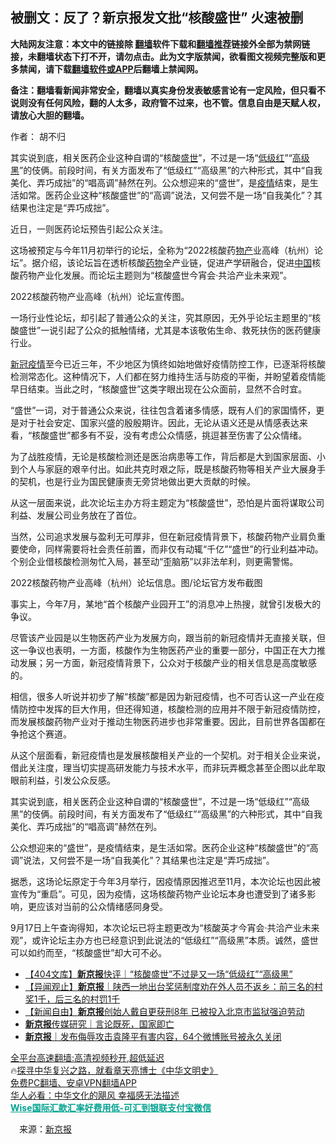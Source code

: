  <!-- 面包屑导航 --> <h2>被删文：反了？新京报发文批“核酸盛世” 火速被删</h2> <p class="notice"><b>大陆网友注意：本文中的链接除 <a href="https://github.com/bannedbook/fanqiang" >翻墙</a>软件下载和<a href="https://github.com/killgcd/justmysocks/blob/master/README.md">翻墙推荐</a>链接外全部为禁网链接，未翻墙状态下打不开，请勿点击。此为文字版禁闻，欲看图文视频完整版和更多禁闻，请下载<a href="https://github.com/bannedbook/fanqiang">翻墙软件或APP</a>后翻墙上禁闻网。</p><p>备注：翻墙看新闻非常安全，翻墙以真实身份发表敏感言论有一定风险，但只看不说则没有任何风险，翻的人太多，政府管不过来，也不管。信息自由是天赋人权，请放心大胆的翻墙。</b></p>  <div class="entry"> <p>作者： 胡不归</p> <p id="summary">其实说到底，相关医药企业这种自谓的“核酸<a href="https://www.bannedbook.org/bnews/tag/%E7%9B%9B%E4%B8%96/" class="st_tag internal_tag" rel="tag" title="标签 盛世 下的日志">盛世</a>”，不过是一场“<a href="https://www.bannedbook.org/bnews/tag/%E4%BD%8E%E7%BA%A7%E7%BA%A2/" class="st_tag internal_tag" rel="tag" title="标签 低级红 下的日志">低级红</a>”“<a href="https://www.bannedbook.org/bnews/tag/%E9%AB%98%E7%BA%A7%E9%BB%91/" class="st_tag internal_tag" rel="tag" title="标签 高级黑 下的日志">高级黑</a>”的伎俩。前段时间，有关方面发布了“低级红”“高级黑”的六种形式，其中“自我美化、弄巧成拙”的“唱高调”赫然在列。公众想迎来的“盛世”，是<a href="https://www.bannedbook.org/bnews/tag/%E7%96%AB%E6%83%85/" class="st_tag internal_tag" rel="tag" title="标签 疫情 下的日志">疫情</a>结束，是生活如常。医药企业这种“核酸盛世”的“高调”说法，又何尝不是一场“自我美化”？其结果也注定是“弄巧成拙”。</p> <p>近日，一则医药论坛预告引起公众关注。</p> <p>这场被预定与今年11月初举行的论坛，全称为“2022核酸药<a href="https://www.bannedbook.org/bnews/tag/%E7%89%A9%E4%BA%A7/" class="st_tag internal_tag" rel="tag" title="标签 物产 下的日志">物产</a>业高峰（杭州）论坛”。据介绍，该论坛旨在透析核酸<a href="https://www.bannedbook.org/bnews/tag/%e8%8d%af%e7%89%a9/" class="st_tag internal_tag" rel="tag" title="标签 药物 下的日志">药物</a>全产业链，促进产学研融合，促进<span class='wp_keywordlink_affiliate'><a href="https://www.bannedbook.org/" title="中国" target="_blank">中国</a></span>核酸药物产业化发展。而论坛主题则为“核酸盛世今宵会·共洽产业未来观”。</p> <p>2022核酸药物产业高峰（杭州）论坛宣传图。</p>  <p>一场行业性论坛，却引起了普通公众的关注，究其原因，无外乎论坛主题里的“核酸盛世”一说引起了公众的抵触情绪，尤其是本该敬佑生命、救死扶伤的医药健康行业。</p> <p><a href="https://www.bannedbook.org/bnews/tag/%e6%96%b0%e5%86%a0%e7%96%ab%e6%83%85/" class="st_tag internal_tag" rel="tag" title="标签 新冠疫情 下的日志">新冠疫情</a>至今已近三年，不少地区为慎终如始地做好疫情防控工作，已逐渐将核酸检测常态化。这种情况下，人们都在努力维持生活与防疫的平衡，并盼望着疫情能早日结束。当此之时，“核酸盛世”这类字眼出现在公众面前，显然不合时宜。</p> <p>“盛世”一词，对于普通公众来说，往往包含着诸多情感，既有人们的家国情怀，更是对于社会安定、国家兴盛的殷殷期许。因此，无论从语义还是从情感表达来看，“核酸盛世”都多有不妥，没有考虑公众情感，挑逗甚至伤害了公众情绪。</p> <p>为了战胜疫情，无论是核酸检测还是医治病患等工作，背后都是大到国家层面、小到个人与家庭的艰辛付出。如此共克时艰之际，既是核酸药物等相关产业大展身手的契机，也是行业为国民健康责无旁贷地做出更大贡献的时候。</p> <p>从这一层面来说，此次论坛主办方将主题定为“核酸盛世”，恐怕是片面将谋取公司利益、发展公司业务放在了首位。</p>  <p>当然，公司追求发展与盈利无可厚非，但在新冠疫情背景下，核酸药物产业肩负重要使命，同样需要将社会责任前置，而非仅有动辄“千亿”“盛世”的行业利益冲动。个别企业借核酸检测匆忙入局，甚至动“歪脑筋”以非法牟利，则更需警惕。</p> <p>2022核酸药物产业高峰（杭州）论坛信息。图/论坛官方发布截图</p> <p>事实上，今年7月，某地“首个核酸产业园开工”的消息冲上热搜，就曾引发极大的争议。</p> <p>尽管该产业园是以生物医药产业为发展方向，跟当前的新冠疫情并无直接关联，但这一争议也表明，一方面，核酸作为生物医药产业的重要一部分，中国正在大力推动发展；另一方面，新冠疫情背景下，公众对于核酸产业的相关信息是高度敏感的。</p> <p>相信，很多人听说并初步了解“核酸”都是因为新冠疫情，也不可否认这一产业在疫情防控中发挥的巨大作用，但还得知道，核酸检测的应用并不限于新冠疫情防控，而发展核酸药物产业对于推动生物医药进步也非常重要。因此，目前世界各国都在争抢这个赛道。</p>  <p>从这个层面看，新冠疫情也是发展核酸相关产业的一个契机。对于相关企业来说，借此关注度，理当切实提高研发能力与技术水平，而非玩弄概念甚至企图以此牟取眼前利益，引发公众反感。</p> <p>其实说到底，相关医药企业这种自谓的“核酸盛世”，不过是一场“低级红”“高级黑”的伎俩。前段时间，有关方面发布了“低级红”“高级黑”的六种形式，其中“自我美化、弄巧成拙”的“唱高调”赫然在列。</p> <p>公众想迎来的“盛世”，是疫情结束，是生活如常。医药企业这种“核酸盛世”的“高调”说法，又何尝不是一场“自我美化”？其结果也注定是“弄巧成拙”。</p> <p>据悉，这场论坛原定于今年3月举行，因疫情原因推迟至11月，本次论坛也因此被宣传为“重启”。可见，因为疫情，这场核酸药物产业论坛本身也遭受到了诸多影响，更应该对当前的公众情绪感同身受。</p> <p>9月17日上午查询得知，本次论坛已将主题更改为“核酸英才今宵会·共洽产业未来观”，或许论坛主办方也已经意识到此说法的“低级红”“高级黑”本质。诚然，盛世可以如约而至，“核酸盛世”却大可不必。</p>  <div id="taboola-mid-1"></div>  <ul class='op-related-articles' title='相关阅读'> <li><a href='https://www.bannedbook.org/bnews/baitai/20220918/1786131.html' target='_blank'>【404文库】<b>新京报</b>快评｜“核酸盛世”不过是又一场“低级红”“高级黑”</a></li> <li><a href='https://www.bannedbook.org/bnews/baitai/20220117/1680532.html' target='_blank'>【异闻观止】<b>新京报</b>｜陕西一地出台奖惩制度劝在外人员不返乡：前三名的村奖1千，后三名的村罚1千</a></li> <li><a href='https://www.bannedbook.org/bnews/headline/20211118/1654142.html' target='_blank'>【新闻自由】<b>新京报</b>创始人戴自更获刑8年 已被投入北京市监狱强迫劳动</a></li> <li><a href='https://www.bannedbook.org/bnews/baitai/20210911/1622335.html' target='_blank'><b>新京报</b>传媒研究｜言论既死，国家即亡</a></li> <li><a href='https://www.bannedbook.org/bnews/baitai/20210524/1552821.html' target='_blank'><b>新京报</b>｜发布侮辱攻击袁隆平有害内容，64个微博账号被永久关闭</a></li> </ul> <p class="texttj"> <a href="https://github.com/bannedbook/fanqiang/wiki/V2ray%E6%9C%BA%E5%9C%BA" target="_blank">全平台高速翻墙:高清视频秒开,超低延迟</a><br/> 🔥<a href="https://www.bannedbook.org/bnews/comments/20220808/1768773.html" target="_blank">探寻中华复兴之路，就看章天亮博士《中华文明史》</a><br/> <a href="https://github.com/bannedbook/fanqiang/wiki/%E7%A6%81%E9%97%BB%E7%BD%91%E5%AE%89%E5%8D%93%E7%BF%BB%E5%A2%99%E6%96%B0%E9%97%BBAPP" target="_blank">免费PC翻墙、安卓VPN翻墙APP</a><br/> <a href="https://www.bannedbook.org/bnews/comments/20220220/1694796.html" target="_blank">华人必看：中华文化的飓风 幸福感无法描述</a><br/> <span onclick="window.open('https://wise.prf.hn/click/camref:1011lqFCW/creativeref:1011l61212')" style="cursor:pointer;color:#00A191;text-decoration:underline;font-weight: bold;">Wise国际汇款汇率好费用低-可汇到银联支付宝微信</span> </p><p class="src-info">　来源：<a href="https://www.bannedbook.org/bnews/tag/%e6%96%b0%e4%ba%ac%e6%8a%a5/" class="st_tag internal_tag" rel="tag" title="标签 新京报 下的日志">新京报</a> </p><a name='sharetosocial'></a>  <div style="margin-bottom:5px;padding-bottom:5px;clear:both"> <div id="archive-pix-1" class="banner-ads"> <!-- AuctionX Display platform tag START --> <div id="27602x728x90x621x_ADSLOT1" clicktrack="%%CLICK_URL_ESC%%"></div>  <!-- AuctionX Display platform tag END --> </div> <div id="archive-pix-2" class="banner-ads"> <!-- AuctionX Display platform tag START --> <div id="27556x300x250x621x_ADSLOT1" clicktrack="%%CLICK_URL_ESC%%" style="margin:0 auto;text-align:center"></div>  <!-- AuctionX Display platform tag END --> </div> </div>  <div id="archive-pix-1" class="banner-ads"> <!-- AuctionX Display platform tag START --> <div id="27603x728x90x621x_ADSLOT1" clicktrack="%%CLICK_URL_ESC%%"></div>  <!-- AuctionX Display platform tag END --> </div> </div><!--END ENTRY--> 